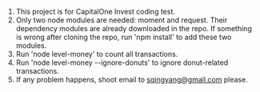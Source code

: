 1. This project is for CapitalOne Invest coding test.
2. Only two node modules are needed: moment and request. Their dependency modules are already downloaded in the repo. If something is wrong after cloning the repo, run 'npm install' to add these two modules.
3. Run 'node level-money' to count all transactions.
4. Run 'node level-money --ignore-donuts' to ignore donut-related transactions.
5. If any problem happens, shoot email to sqingyang@gmail.com please.
